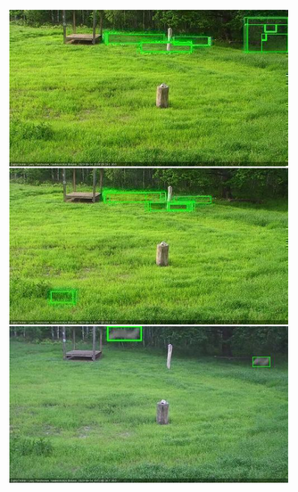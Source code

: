 ![20200614-180549-181550](in2/20200614/20200614-180549-181550_0_.jpg)
![20200614-181556-182558](in2/20200614/20200614-181556-182558_0_.jpg)
![20200614-194707-195712](in2/20200614/20200614-194707-195712_0_.jpg)

